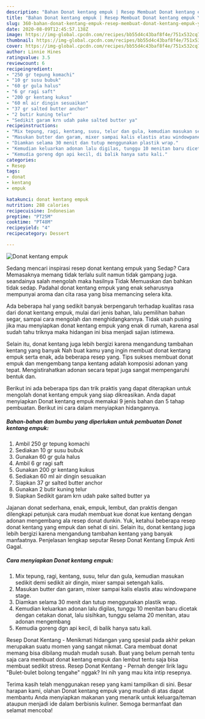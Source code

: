 ```yaml
---
description: "Bahan Donat kentang empuk | Resep Membuat Donat kentang empuk Yang Lezat Sekali"
title: "Bahan Donat kentang empuk | Resep Membuat Donat kentang empuk Yang Lezat Sekali"
slug: 360-bahan-donat-kentang-empuk-resep-membuat-donat-kentang-empuk-yang-lezat-sekali
date: 2020-08-09T12:45:57.138Z
image: https://img-global.cpcdn.com/recipes/bb55d4c43baf8f4e/751x532cq70/donat-kentang-empuk-foto-resep-utama.jpg
thumbnail: https://img-global.cpcdn.com/recipes/bb55d4c43baf8f4e/751x532cq70/donat-kentang-empuk-foto-resep-utama.jpg
cover: https://img-global.cpcdn.com/recipes/bb55d4c43baf8f4e/751x532cq70/donat-kentang-empuk-foto-resep-utama.jpg
author: Linnie Hines
ratingvalue: 3.5
reviewcount: 6
recipeingredient:
- "250 gr tepung komachi"
- "10 gr susu bubuk"
- "60 gr gula halus"
- "6 gr ragi saft"
- "200 gr kentang kukus"
- "60 ml air dingin sesuaikan"
- "37 gr salted butter anchor"
- "2 butir kuning telur"
- "Sedikit garam krn udah pake salted butter ya"
recipeinstructions:
- "Mix tepung, ragi, kentang, susu, telur dan gula, kemudian masukan sedikit demi sedikit air dingin, mixer sampai setengah kalis."
- "Masukan butter dan garam, mixer sampai kalis elastis atau windowpane stage."
- "Diamkan selama 30 menit dan tutup menggunakan plastik wrap."
- "Kemudian keluarkan adonan lalu digilas, tunggu 10 menitan baru dicetak dengan cetakan donat, lalu sisihkan, tunggu selama 20 menitan, atau adonan mengembang"
- "Kemudia goreng dgn api kecil, di balik hanya satu kali."
categories:
- Resep
tags:
- donat
- kentang
- empuk

katakunci: donat kentang empuk 
nutrition: 288 calories
recipecuisine: Indonesian
preptime: "PT25M"
cooktime: "PT48M"
recipeyield: "4"
recipecategory: Dessert

---
```



![Donat kentang empuk](https://img-global.cpcdn.com/recipes/bb55d4c43baf8f4e/751x532cq70/donat-kentang-empuk-foto-resep-utama.jpg)

Sedang mencari inspirasi resep donat kentang empuk yang Sedap? Cara Memasaknya memang tidak terlalu sulit namun tidak gampang juga. seandainya salah mengolah maka hasilnya Tidak Memuaskan dan bahkan tidak sedap. Padahal donat kentang empuk yang enak seharusnya mempunyai aroma dan cita rasa yang bisa memancing selera kita.

Ada beberapa hal yang sedikit banyak berpengaruh terhadap kualitas rasa dari donat kentang empuk, mulai dari jenis bahan, lalu pemilihan bahan segar, sampai cara mengolah dan menghidangkannya. Tidak usah pusing jika mau menyiapkan donat kentang empuk yang enak di rumah, karena asal sudah tahu triknya maka hidangan ini bisa menjadi sajian istimewa.

Selain itu, donat kentang juga lebih bergizi karena mengandung tambahan kentang yang banyak Nah buat kamu yang ingin membuat donat kentang empuk serta enak, ada beberapa resep yang. Tips sukses membuat donat empuk dan mengembang tanpa kentang adalah komposisi adonan yang tepat. Mengistirahatkan adonan secara tepat juga sangat mempengaruhi bentuk dan.


Berikut ini ada beberapa tips dan trik praktis yang dapat diterapkan untuk mengolah donat kentang empuk yang siap dikreasikan. Anda dapat menyiapkan Donat kentang empuk memakai 9 jenis bahan dan 5 tahap pembuatan. Berikut ini cara dalam menyiapkan hidangannya.

<!--inarticleads1-->

##### Bahan-bahan dan bumbu yang diperlukan untuk pembuatan Donat kentang empuk:

1. Ambil 250 gr tepung komachi
1. Sediakan 10 gr susu bubuk
1. Gunakan 60 gr gula halus
1. Ambil 6 gr ragi saft
1. Gunakan 200 gr kentang kukus
1. Sediakan 60 ml air dingin sesuaikan
1. Siapkan 37 gr salted butter anchor
1. Gunakan 2 butir kuning telur
1. Siapkan Sedikit garam krn udah pake salted butter ya


Jajanan donat sederhana, enak, empuk, lembut, dan praktis dengan dilengkapi petunjuk cara mudah membuat kue donat kue kentang dengan adonan mengembang ala resep donat dunkin. Yuk, ketahui beberapa resep donat kentang yang empuk dan sehat di sini. Selain itu, donat kentang juga lebih bergizi karena mengandung tambahan kentang yang banyak manfaatnya. Penjelasan lengkap seputar Resep Donat Kentang Empuk Anti Gagal. 

<!--inarticleads2-->

##### Cara menyiapkan Donat kentang empuk:

1. Mix tepung, ragi, kentang, susu, telur dan gula, kemudian masukan sedikit demi sedikit air dingin, mixer sampai setengah kalis.
1. Masukan butter dan garam, mixer sampai kalis elastis atau windowpane stage.
1. Diamkan selama 30 menit dan tutup menggunakan plastik wrap.
1. Kemudian keluarkan adonan lalu digilas, tunggu 10 menitan baru dicetak dengan cetakan donat, lalu sisihkan, tunggu selama 20 menitan, atau adonan mengembang
1. Kemudia goreng dgn api kecil, di balik hanya satu kali.


Resep Donat Kentang - Menikmati hidangan yang spesial pada akhir pekan merupakan suatu momen yang sangat nikmat. Cara membuat donat memang bisa dibilang mudah mudah susah. Buat yang belum pernah tentu saja cara membuat donat kentang empuk dan lembut tentu saja bisa membuat sedikit stress. Resep Donat Kentang - Pernah denger lirik lagu &#34;Bulet-bulet bolong tengahe&#34; nggak? Ini nih yang mau kita intip resepnya. 

Terima kasih telah menggunakan resep yang kami tampilkan di sini. Besar harapan kami, olahan Donat kentang empuk yang mudah di atas dapat membantu Anda menyiapkan makanan yang menarik untuk keluarga/teman ataupun menjadi ide dalam berbisnis kuliner. Semoga bermanfaat dan selamat mencoba!
